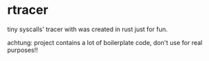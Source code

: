 # rtracer

tiny syscalls' tracer with was created in rust just for fun.

achtung: project contains a lot of boilerplate code, don't use for real purposes!!
